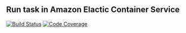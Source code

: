 Run task in Amazon Elactic Container Service
---------------------------

[![Build Status](https://travis-ci.org/kmatyukhin/ecs_task_run.svg?branch=master)](https://travis-ci.org/kmatyukhin/ecs_task_run)
[![Code Coverage](https://codecov.io/gh/kmatyukhin/ecs_task_run/branch/master/graph/badge.svg)](https://codecov.io/gh/kmatyukhin/ecs_task_run)
